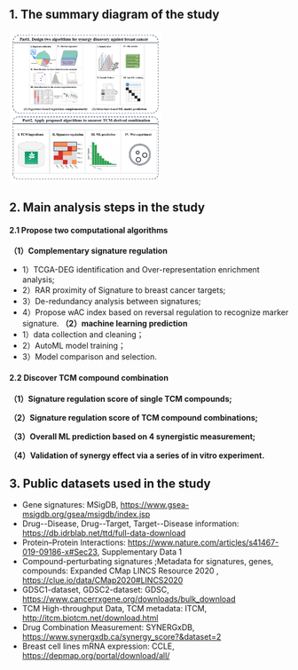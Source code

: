 ## 1. The summary diagram of the study

<img src="https://raw.githubusercontent.com/lishensuo/images2/main/img01/image-20240130163358902.png" alt="image-20240130163358902" style="zoom:30%;" />

## 2. Main analysis steps in the study

#### 2.1 Propose two computational algorithms

**（1）Complementary signature regulation**
- 1）TCGA-DEG identification and Over-representation  enrichment analysis;
- 2）RAR proximity of Signature  to breast cancer targets;
- 3）De-redundancy analysis between signatures;
- 4）Propose wAC index based on reversal regulation to recognize marker signature.
**（2）machine learning prediction**
- 1）data collection and cleaning；
- 2）AutoML model training；
- 3）Model comparison and selection.

#### 2.2 Discover TCM compound combination

**（1）Signature regulation score of single TCM compounds;**

**（2）Signature regulation score of TCM compound combinations;**

**（3）Overall ML prediction based on 4 synergistic measurement;**

**（4）Validation of synergy effect via  a series of in vitro experiment.**



 

## 3. Public datasets used in the study

- Gene signatures: MSigDB, https://www.gsea-msigdb.org/gsea/msigdb/index.jsp
- Drug--Disease, Drug--Target, Target--Disease information: https://db.idrblab.net/ttd/full-data-download
- Protein–Protein Interactions:  https://www.nature.com/articles/s41467-019-09186-x#Sec23, Supplementary Data 1
- Compound-perturbating signatures ;Metadata for signatures, genes, compounds: Expanded CMap LINCS Resource 2020 , https://clue.io/data/CMap2020#LINCS2020
- GDSC1-dataset, GDSC2-dataset: GDSC, https://www.cancerrxgene.org/downloads/bulk_download
- TCM High-throughput Data, TCM metadata: ITCM, http://itcm.biotcm.net/download.html
- Drug Combination Measurement: SYNERGxDB, https://www.synergxdb.ca/synergy_score?&dataset=2
- Breast cell lines mRNA expression: CCLE,  https://depmap.org/portal/download/all/
